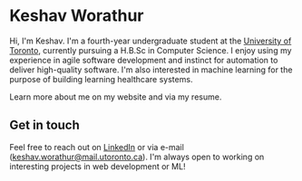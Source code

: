 # Keshav Worathur

Hi, I'm Keshav. I'm a fourth-year undergraduate student at the [University of Toronto](https://web.cs.toronto.edu/), currently pursuing a H.B.Sc in Computer Science. I enjoy using my experience in agile software development and instinct for automation to deliver high-quality software. I'm also interested in machine learning for the purpose of building learning healthcare systems. 

Learn more about me on my website and via my resume. 

## Get in touch

Feel free to reach out on [LinkedIn](https://www.linkedin.com/in/keshav-w/) or via e-mail (keshav.worathur@mail.utoronto.ca). I'm always open to working on interesting projects in web development or ML!
